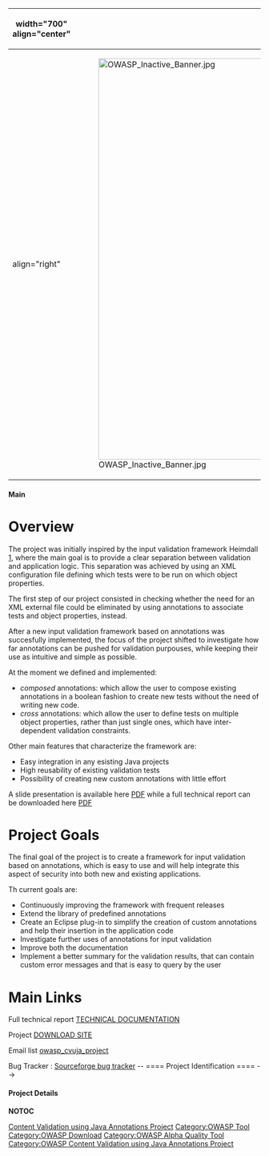 <table>
<thead>
<tr class="header">
<th><p>width="700" align="center"</p></th>
<th><p><br />
</p></th>
<th><p>width="500" align="center"</p></th>
<th><p><br />
</p></th>
</tr>
</thead>
<tbody>
<tr class="odd">
<td><p>align="right"</p></td>
<td><figure>
<img src="OWASP_Inactive_Banner.jpg" title="OWASP_Inactive_Banner.jpg" alt="OWASP_Inactive_Banner.jpg" width="800" /><figcaption>OWASP_Inactive_Banner.jpg</figcaption>
</figure></td>
<td><p>align="right"</p></td>
<td></td>
</tr>
</tbody>
</table>

#### Main

# Overview

The project was initially inspired by the input validation framework
Heimdall [1](http://portal.acm.org/citation.cfm?id=1250584), where the
main goal is to provide a clear separation between validation and
application logic. This separation was achieved by using an XML
configuration file defining which tests were to be run on which object
properties.

The first step of our project consisted in checking whether the need for
an XML external file could be eliminated by using annotations to
associate tests and object properties, instead.

After a new input validation framework based on annotations was
succesfully implemented, the focus of the project shifted to investigate
how far annotations can be pushed for validation purpouses, while
keeping their use as intuitive and simple as possible.

At the moment we defined and implemented:

  - *composed* annotations: which allow the user to compose existing
    annotations in a boolean fashion to create new tests without the
    need of writing new code.
  - *cross* annotations: which allow the user to define tests on
    multiple object properties, rather than just single ones, which have
    inter-dependent validation constraints.

Other main features that characterize the framework are:

  - Easy integration in any esisting Java projects
  - High reusability of existing validation tests
  - Possibility of creating new custom annotations with little effort

A slide presentation is available here
[PDF](http://www.ii.uib.no/~dagh/validatorflyer.pdf) while a full
technical report can be downloaded here
[PDF](http://www.ii.uib.no/publikasjoner/texrap/pdf/2009-389.pdf)

# Project Goals

The final goal of the project is to create a framework for input
validation based on annotations, which is easy to use and will help
integrate this aspect of security into both new and existing
applications.

Th current goals are:

  - Continuously improving the framework with frequent releases
  - Extend the library of predefined annotations
  - Create an Eclipse plug-in to simplify the creation of custom
    annotations and help their insertion in the application code
  - Investigate further uses of annotations for input validation
  - Improve both the documentation
  - Implement a better summary for the validation results, that can
    contain custom error messages and that is easy to query by the user

# Main Links

Full technical report [TECHNICAL
DOCUMENTATION](http://www.ii.uib.no/publikasjoner/texrap/pdf/2009-389.pdf)

Project [DOWNLOAD SITE](http://sourceforge.net/projects/shipvalidator/)

Email list
[owasp_cvuja_project](https://lists.owasp.org/mailman/listinfo/owasp_cvuja_project)

Bug Tracker : [Sourceforge bug
tracker](https://sourceforge.net/tracker/?group_id=263528&atid=1160394)
-- ==== Project Identification ====  --\>

#### Project Details

__NOTOC__ <headertabs/>

[Content Validation using Java Annotations
Project](Category:OWASP_Project "wikilink") [Category:OWASP
Tool](Category:OWASP_Tool "wikilink") [Category:OWASP
Download](Category:OWASP_Download "wikilink") [Category:OWASP Alpha
Quality Tool](Category:OWASP_Alpha_Quality_Tool "wikilink")
[Category:OWASP Content Validation using Java Annotations
Project](Category:OWASP_Content_Validation_using_Java_Annotations_Project "wikilink")
